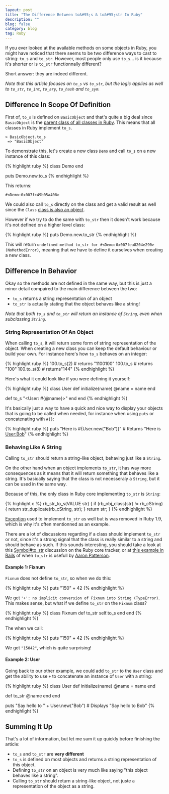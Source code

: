 ```yaml
---
layout: post
title: "The Difference Between to&#95;s & to&#95;str In Ruby"
description: ""
blog: false
category: blog
tag: Ruby
---
```


If you ever looked at the available methods on some objects in Ruby, you might have noticed that there seems to be two difference ways to cast to string: `to_s` and `to_str`. However, most people only use `to_s`... is it because it's shorter or is `to_str` functionnally different?

Short answer: they are indeed different.

_Note that this article focuses on `to_s` vs  `to_str`, but the logic applies as well to `to_str`, `to_int`, `to_ary`, `to_hash` and `to_sym`._

## Difference In Scope Of Definition

First of, `to_s` is defined on `BasicObject` and that's quite a big deal since `BasicObject` is the [parent class of all classes in Ruby][1]. This means that all classes in Ruby implement `to_s`. 

	> BasicObject.to_s
	 => "BasicObject"

To demonstrate this, let's create a new class `Demo` and call `to_s` on a new instance of this class:

{% highlight ruby %}
class Demo
end

puts Demo.new.to_s
{% endhighlight %}

This returns:

	#<Demo:0x007fc49b05a408>

We could also call `to_s` directly on the class and get a valid result as well since the `Class` [class is also an object][2].

However if we try to do the same with `to_str` then it doesn't work because it's not defined on a higher level class:

{% highlight ruby %}
puts Demo.new.to_str
{% endhighlight %}

This will return `undefined method to_str for #<Demo:0x007fea8204e290> (NoMethodError)`, meaning that we have to define it ourselves when creating a new class.

## Difference In Behavior

Okay so the methods are not defined in the same way, but this is just a minor detail compaired to the main difference between the two: 

- `to_s` returns a string representation of an object
- `to_str` is actually stating that the object behaves like a string!

_Note that both `to_s` and `to_str` will return an instance of `String`, even when subclassing `String`._

### String Representation Of An Object

When calling `to_s`, it will return some form of string representation of the object. When creating a new class you can keep the default behaviour or build your own. For instance here's how `to_s` behaves on an integer:

{% highlight ruby %}
100.to_s(2) # returns "1100100"
100.to_s # returns "100"
100.to_s(8) # returns"144"
{% endhighlight %}

Here's what it could look like if you were defining it yourself:

{% highlight ruby %}
class User
  def initialize(name)
   @name = name
  end

  def to_s
   "<User: #{@name}>"
  end
end
{% endhighlight %}

It's basically just a way to have a quick and nice way to display your objects that is going to be called when needed, for instance when using `puts` or concatenating with  `#{}`:

{% highlight ruby %}
puts "Here is #{User.new("Bob")}" # Returns "Here is <User:Bob>"
{% endhighlight %}

### Behaving Like A String

Calling `to_str` should return a string-like object, behaving just like a `String`.

On the other hand when an object implements `to_str`, it has way more consequences as it means that it will return something that behaves like a string. It's basically saying that the class is not necesseraly a `String`, but it can be used in the same way. 


Because of this, the only class in Ruby core implementing `to_str` is `String`:

{% highlight c %}
rb_str_to_s(VALUE str)
{
 if (rb_obj_class(str) != rb_cString) {
     return str_duplicate(rb_cString, str);
 }
 return str;
}
{% endhighlight %}

[Exception][3] used to implement `to_str` as well but is was removed in Ruby 1.9, which is why it's often mentionned as an example.

There are a lot of discussions regarding if a class should implement `to_str` or not,  since it's a strong signal that the class is really similar to a string and should behave as such. If this sounds interesting, you should take a look at this [Symbol#to\_str][4] discussion on the Ruby core tracker, or at [this example in Rails][5] of when `to_str` is usefull by [Aaron Patterson][6].

#### Example 1: Fixnum

`Fixnum` does not define `to_str`, so when we do this:

{% highlight ruby %}
puts "150" + 42
{% endhighlight %}

We get `'+': no implicit conversion of Fixnum into String (TypeError)`. This makes sense, but what if we define `to_str` on the `Fixnum` class?

{% highlight ruby %}
class Fixnum
  def to_str
    self.to_s
  end
end
 {% endhighlight %}

The when we call:

{% highlight ruby %}
puts "150" + 42
 {% endhighlight %}

We get `"15042"`, which is quite surprising!

#### Example 2: User

Going back to our other example, we could add `to_str`  to the `User` class and get the ability to use `+` to concatenate an instance of `User` with a string:

{% highlight ruby %}
class User
  def initialize(name)
    @name = name
  end

  def to_str
   @name
  end
end

puts "Say hello to " + User.new("Bob") # Displays "Say hello to Bob"
{% endhighlight %}

## Summing It Up

That's a lot of information, but let me sum it up quickly before finishing the article:

- `to_s` and `to_str` are **very different**
- `to_s` is defined on most objects and returns a string representation of this object.
- Defining `to_str` on an object is very much like saying "this object behaves like a string".
- Calling `to_str` should return a string-like object, not juste a representation of the object as a string.


[1]:	https://ruby-doc.org/core-2.2.0/BasicObject.html
[2]:	https://ruby-doc.org/core-2.2.0/Class.html
[3]:	http://apidock.com/ruby/Exception/to_str
[4]:	https://bugs.ruby-lang.org/issues/7849
[5]:	https://github.com/rails/rails/commit/188cc90af9b29d5520564af7bd7bbcdc647953ca
[6]:	https://twitter.com/tenderlove